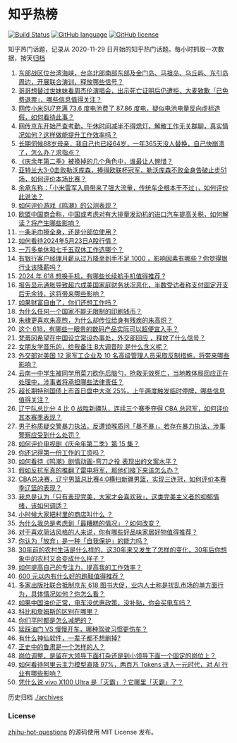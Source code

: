 # 知乎热榜
[![Build Status](https://github.com/ToWeLong/zhihu-hot-questions/workflows/CI/badge.svg)](https://github.com/ToWeLong/zhihu-hot-questions/actions)
[![GitHub language](https://img.shields.io/badge/language-golang-orange.svg)](https://golang.org/)
[![GitHub license](https://img.shields.io/github/license/ToWeLong/zhihu-hot-questions)](https://github.com/ToWeLong/zhihu-hot-questions/blob/main/LICENSE)

知乎热门话题，记录从 2020-11-29 日开始的知乎热门话题。每小时抓取一次数据，按天[归档](./archives)

<!-- BEGIN -->

1. [东部战区位台湾海峡，台岛北部南部东部及金门岛、马祖岛、乌丘屿、东引岛周边，开展联合演训，释放哪些信号？](https://www.zhihu.com/question/656891760)
1. [哥哥想替过世妹妹看周杰伦演唱会，出示死亡证明后仍遭拒，大麦致歉「已免费退票」，哪些信息值得关注？](https://www.zhihu.com/question/656808528)
1. [网传小米SU7充满 73.6 度电池费了 87.86 度电，疑似电池电量反向虚标造假，如何看待此事？](https://www.zhihu.com/question/656798335)
1. [网传京东开始严查考勤，午休时间减半不得熄灯，解散工作无关群聊，真实情况如何？这样做能提升工作效率吗？](https://www.zhihu.com/question/656810291)
1. [长期伺候88岁母亲，我自己也已经64岁，一年365天没人替换，自己快崩溃了，怎么办？求指点？](https://www.zhihu.com/question/654369349)
1. [《庆余年第二季》被换掉的几个角色中，谁最让人惋惜？](https://www.zhihu.com/question/656309128)
1. [亚特兰大3-0击败勒沃库森，捧得欧联杯冠军，勒沃库森不败金身告破止步51场，如何评价本场比赛？](https://www.zhihu.com/question/656860236)
1. [余承东称：「小米雷军入局带来了强大流量，传统车企根本干不过」，如何评价此说法？](https://www.zhihu.com/question/656704553)
1. [如何评价游戏《鸣潮》的公测表现？](https://www.zhihu.com/question/656895902)
1. [欧盟中国商会称，中国或考虑对有大排量发动机的进口汽车提高关税，如何解读？将产生哪些影响？](https://www.zhihu.com/question/656819868)
1. [一条毛巾擦全身，还是分部位使用？](https://www.zhihu.com/question/656825836)
1. [如何看待2024年5月23日A股行情？](https://www.zhihu.com/question/656702601)
1. [一万多单休和七千五双休工作选哪个？](https://www.zhihu.com/question/656679465)
1. [有银行客户经理月薪从过万降至到手不足 1000 ，影响因素有哪些？你觉得银行业该降薪吗？](https://www.zhihu.com/question/656797343)
1. [2024 年 618 想换手机，有哪些长续航手机值得推荐 ?](https://www.zhihu.com/question/656809456)
1. [报告显示通胀导致超六成美国家庭财务状况恶化，半数受访者称支付固定开支后无余钱，这将带来哪些影响？](https://www.zhihu.com/question/656783911)
1. [如果财富自由了，你们还想工作吗？](https://www.zhihu.com/question/656813761)
1. [为什么任何一个国家不能无限制的印刷钱币？](https://www.zhihu.com/question/37591383)
1. [朱棣更喜欢朱高煦，为什么却传位给身有残疾的朱高炽？](https://www.zhihu.com/question/500567127)
1. [这个 618，有哪些一眼贵的数码产品实际可以超便宜入手？](https://www.zhihu.com/question/656591682)
1. [梵蒂冈希望在中国设立常设办事处，外交部回应 ，释放了什么信号？](https://www.zhihu.com/question/656815350)
1. [女朋友学音乐的，给我备注 B大调音阶 是什么含义呢？](https://www.zhihu.com/question/656232225)
1. [外交部对美国 12 家军工企业及 10 名高级管理人员采取反制措施，将带来哪些影响？](https://www.zhihu.com/question/656820607)
1. [云南一中学生被同学用菜刀砍伤后脑勺，抢救无效死亡，当地教体局回应正在处理中，涉事者将承担哪些法律责任？](https://www.zhihu.com/question/656807833)
1. [超长期特别国债上市首日盘中大涨 25%，上午两度触发临时停牌，哪些信息值得关注？](https://www.zhihu.com/question/656792910)
1. [辽宁队总比分 4 比 0 战胜新疆队，连续三个赛季夺得 CBA 总冠军，如何评价其本赛季表现？](https://www.zhihu.com/question/656849628)
1. [男子称质疑交警暴力执法，反遭锁喉质问「暴不暴」，若存在暴力执法，涉事警察应受到什么处罚？](https://www.zhihu.com/question/656816955)
1. [如何评价电视剧《庆余年第二季》第 15 集？](https://www.zhihu.com/question/656827204)
1. [你还记得第一份工作的工资吗？](https://www.zhihu.com/question/656391355)
1. [如何看待《鸣潮》剧情动画-弯刀之役 表现出的文案水平？](https://www.zhihu.com/question/656785599)
1. [假如反抗军真的推翻了雷电将军，那他们接下来该怎么办？](https://www.zhihu.com/question/652248509)
1. [CBA总决赛，辽宁男篮总比赛4:0横扫新疆男篮，实现三连冠，如何评价本赛季辽篮的表现？](https://www.zhihu.com/question/656849563)
1. [我总是认为「只有表现完美，大家才会喜欢我」，这类完美主义者的抑郁情绪，该如何调适？](https://www.zhihu.com/question/656698995)
1. [小时候大家把村里的商店叫什么 ？](https://www.zhihu.com/question/653311283)
1. [为什么我总是考虑到「最糟糕的情况」？如何改变？](https://www.zhihu.com/question/656699011)
1. [对于喜欢简洁风格的人来说，你有哪些好品味家居好物值得推荐？](https://www.zhihu.com/question/654385944)
1. [你认为「放弃」是一种「自我保护」的能力吗？](https://www.zhihu.com/question/656699028)
1. [30年前的农村生活是什么样的，这30年来又发生了怎样的变化，30年后你想象中的农村又会变成什么样子？](https://www.zhihu.com/question/654079206)
1. [如何提高自己的专注力，提高我的工作效率？](https://www.zhihu.com/question/655819087)
1. [600 元以内有什么好的跑鞋值得推荐？](https://www.zhihu.com/question/653270290)
1. [多家出版社联合抵制京东 618 图书大促，业内人士称是扰乱市场的单方面行为，具体情况如何？你怎么看？](https://www.zhihu.com/question/656688865)
1. [如果中国油价正常，电车没优惠政策，没补贴，你会买电车吗？](https://www.zhihu.com/question/656499165)
1. [科比和詹姆斯的区别在哪里？](https://www.zhihu.com/question/27748292)
1. [你们平时都是怎么减肥的？](https://www.zhihu.com/question/656078166)
1. [猛踩油门 VS 慢慢开车，哪种驾驶习惯更伤车？](https://www.zhihu.com/question/656520879)
1. [有什么神仙软件，一辈子都不想删掉?](https://www.zhihu.com/question/531406321)
1. [正史中的鲁肃是一个怎样的人？](https://www.zhihu.com/question/650159606)
1. [岗位调整，是留在大领导下面打杂还是到小领导下面一个固定的岗位上？](https://www.zhihu.com/question/656054659)
1. [如何看待阿里云主力模型直降 97%，两百万 Tokens 进入一元时代，对 AI 行业有哪些影响？](https://www.zhihu.com/question/656741003)
1. [凭什么说 vivo X100 Ultra 是「灭霸」？它哪里「灭霸」了？](https://www.zhihu.com/question/656735936)

<!-- END -->

历史归档 [./archives](./archives)


### License
[zhihu-hot-questions](https://github.com/towelong/zhihu-hot-questions) 的源码使用 MIT License 发布。